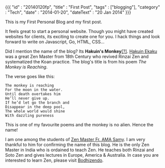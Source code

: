 {{{
    "id"       : "20140120fp",
    "title"    : "First Post",
    "tags"     : ["blogging"],
    "category" : "Tech",
    "date"     : "2014-01-20",
    "dateText" : "20 Jan 2014"
}}}

This is my First Personal Blog and my first post.

It feels great to start a personal website. Though you might have created websites for clients, its exciting to create one for you.
I hack things and look forward to write on Javascript, Go, HTML, CSS...

Did I mention the name of the blog? Its **Hakuin's Monkey**[[?]](http://shambhalasun.com/index.php?option=com_content&task=view&id=3942&Itemid=0).
[Hakuin Ekaku](http://en.wikipedia.org/wiki/Hakuin_Ekaku) was a great Zen Master from 18th Century who revived Rinzai Zen and systematized the Koan practice. The blog's title is from his poem *The Monkey is Reaching*.

The verse goes like this:

```
The monkey is reaching
For the moon in the water.
Until death overtakes him
He’ll never give up.
If he’d let go the branch and
Disappear in the deep pool,
The whole world would shine
With dazzling pureness
```

This is one of my favourite poems and the monkey is no alien. Hence the name!

I am one among the students of [Zen Master Fr. AMA Samy](http://www.bodhizendo.org/). I am very thankful to him
for confirming the name of this blog. He is the only Zen Master in India who is ordained to teach Zen.
He teaches both Rinzai and Soto Zen and gives lectures in Europe, America & Australia. In case you are
interested to learn Zen, please visit [Bodhizendo](http://www.bodhizendo.org/).
